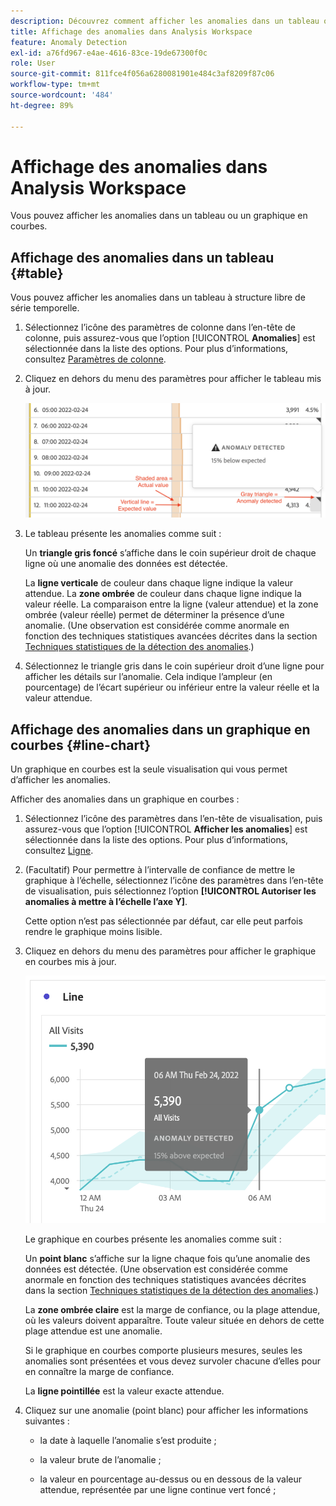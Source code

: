 ```yaml
---
description: Découvrez comment afficher les anomalies dans un tableau ou un graphique en courbes.
title: Affichage des anomalies dans Analysis Workspace
feature: Anomaly Detection
exl-id: a76fd967-e4ae-4616-83ce-19de67300f0c
role: User
source-git-commit: 811fce4f056a6280081901e484c3af8209f87c06
workflow-type: tm+mt
source-wordcount: '484'
ht-degree: 89%

---
```


# Affichage des anomalies dans Analysis Workspace

Vous pouvez afficher les anomalies dans un tableau ou un graphique en courbes.

## Affichage des anomalies dans un tableau {#table}

Vous pouvez afficher les anomalies dans un tableau à structure libre de série temporelle.

1. Sélectionnez l’icône des paramètres de colonne dans l’en-tête de colonne, puis assurez-vous que l’option [!UICONTROL **Anomalies**] est sélectionnée dans la liste des options. Pour plus d’informations, consultez [Paramètres de colonne](/help/analysis-workspace/visualizations/freeform-table/column-row-settings/column-settings.md).

1. Cliquez en dehors du menu des paramètres pour afficher le tableau mis à jour.

   ![Une notification de détection des anomalies indiquant 15 % de moins que prévu.](assets/anomaly_detected.png)

1. Le tableau présente les anomalies comme suit :

   Un **triangle gris foncé** s’affiche dans le coin supérieur droit de chaque ligne où une anomalie des données est détectée.

   La **ligne verticale** de couleur dans chaque ligne indique la valeur attendue. La **zone ombrée** de couleur dans chaque ligne indique la valeur réelle. La comparaison entre la ligne (valeur attendue) et la zone ombrée (valeur réelle) permet de déterminer la présence d’une anomalie. (Une observation est considérée comme anormale en fonction des techniques statistiques avancées décrites dans la section [Techniques statistiques de la détection des anomalies](/help/analysis-workspace/c-anomaly-detection/statistics-anomaly-detection.md).)

1. Sélectionnez le triangle gris dans le coin supérieur droit d’une ligne pour afficher les détails sur l’anomalie. Cela indique l’ampleur (en pourcentage) de l’écart supérieur ou inférieur entre la valeur réelle et la valeur attendue.

## Affichage des anomalies dans un graphique en courbes {#line-chart}

Un graphique en courbes est la seule visualisation qui vous permet d’afficher les anomalies.

Afficher des anomalies dans un graphique en courbes :

1. Sélectionnez l’icône des paramètres dans l’en-tête de visualisation, puis assurez-vous que l’option [!UICONTROL **Afficher les anomalies**] est sélectionnée dans la liste des options. Pour plus d’informations, consultez [Ligne](/help/analysis-workspace/visualizations/line.md).

1. (Facultatif) Pour permettre à l’intervalle de confiance de mettre le graphique à l’échelle, sélectionnez l’icône des paramètres dans l’en-tête de visualisation, puis sélectionnez l’option **[!UICONTROL Autoriser les anomalies à mettre à l’échelle l’axe Y]**.

   Cette option n’est pas sélectionnée par défaut, car elle peut parfois rendre le graphique moins lisible.

1. Cliquez en dehors du menu des paramètres pour afficher le graphique en courbes mis à jour.

   ![Graphique en courbes avec un message détecté par une anomalie indiquant 15 % de plus que prévu.](assets/anomaly_linechart.png)

   Le graphique en courbes présente les anomalies comme suit :

   Un **point blanc** s’affiche sur la ligne chaque fois qu’une anomalie des données est détectée. (Une observation est considérée comme anormale en fonction des techniques statistiques avancées décrites dans la section [Techniques statistiques de la détection des anomalies](/help/analysis-workspace/c-anomaly-detection/statistics-anomaly-detection.md).)

   La **zone ombrée claire** est la marge de confiance, ou la plage attendue, où les valeurs doivent apparaître. Toute valeur située en dehors de cette plage attendue est une anomalie.

   Si le graphique en courbes comporte plusieurs mesures, seules les anomalies sont présentées et vous devez survoler chacune d’elles pour en connaître la marge de confiance.

   La **ligne pointillée** est la valeur exacte attendue.

1. Cliquez sur une anomalie (point blanc) pour afficher les informations suivantes :

   * la date à laquelle l’anomalie s’est produite ;

   * la valeur brute de l’anomalie ;

   * la valeur en pourcentage au-dessus ou en dessous de la valeur attendue, représentée par une ligne continue vert foncé ;


